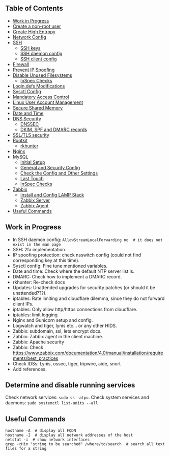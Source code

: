 ## Table of Contents
+ [Work in Progress](#work-in-progress)
+ [Create a non-root user](#create-a-non-root-user)
+ [Create High Entropy](#create-high-entropy)
+ [Network Config](#network-config)
+ [SSH](#ssh)
    + [SSH keys](#ssh-keys)
    + [SSH daemon config](#ssh-daemon-config)
    + [SSH client config](#ssh-client-config)
+ [Firewall](#firewall)
+ [Prevent IP Spoofing](#prevent-ip-spoofing)
+ [Disable Unused Filesystems](#disable-unused-filesystems)
    + [InSpec Checks](#inspec-checks)
+ [Login.defs Modifications](#login.defs-modifications)
+ [Sysctl Config](#sysctl-config)
+ [Mandatory Access Control](#mandatory-access-control)
+ [Linux User Account Management](#linux-user-account-management)
+ [Secure Shared Memory](#secure-shared-memory)
+ [Date and Time](#date-and-time)
+ [DNS Security](#dns-security)
    + [DNSSEC](#dnssec)
    + [DKIM, SPF and DMARC records](#dkim,-spf-and-dmarc-records)
+ [SSL/TLS security](#ssl/tls-security)
+ [Rootkit](#rootkit)
    + [rkhunter](#rkhunter)
+ [Nginx](#nginx)
+ [MySQL](#mysql)
    + [Initial Setup](#initial-setup)
    + [General and Security Config](#general-and-security-config)
    + [Check the Config and Other Settings](#check-the-config-and-other-settings)
    + [Last Touch](#last-touch)
    + [InSpec Checks](#inspec-checks)
+ [Zabbix](#Zabbix)
  + [Install and Config LAMP Stack](#install-and-config-lamp-stack)
  + [Zabbix Server](#zabbix-server)
  + [Zabbix Agent](#zabbix-agent)
+ [Useful Commands](#useful-commands)


## Work in Progress
+ In SSH daemon config: `AllowStreamLocalForwarding no  # it does not exist in the man page`
+ SSH: 2fa implementation
+ IP spoofing protection: check nsswitch config (could not find corresponding key at this time).
+ Sysctl config: Fine tune mentioned variables.
+ Date and time: Check where the default NTP server list is.
+ DMARC: Check how to implement a DMARC record.
+ rkhunter: Re-check docs
+ Updates: Unattended upgrades for security patches (or should it be unattended???).
+ iptables: Rate limiting and cloudflare dilemma, since they do not forward client IPs.
+ iptables: Only allow http/https connections from cloudflare.
+ iptables: limit logging
+ Nginx and Gunicorn setup and config.
+ Logwatch and tiger, lynis etc... or any other HIDS.
+ Zabbix: subdomain, ssl, lets encrypt docs.
+ Zabbix: Zabbix agent in the client machine.
+ Zabbix: Apache security
+ Zabbix: Check https://www.zabbix.com/documentation/4.0/manual/installation/requirements/best_practices
+ Check IDSs: Lynis, ossec, tiger, tripwire, aide, snort
+ Add references.

## Determine and disable running services
Check network services: `sudo ss -atpu`. Check system services and daemons: `sudo systemctl list-units --all`

## Useful Commands
```shell
hostname -A  # display all FQDN
hostname -I  # display all network addresses of the host
netstat -i  # show network interfaces
grep -rHin "string to be searched" /where/to/search  # search all text files for a string
```
